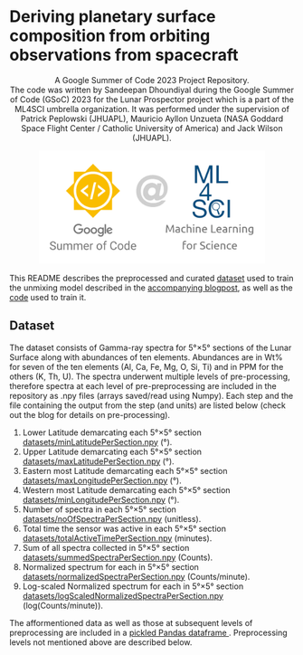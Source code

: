 # Deriving planetary surface composition from orbiting observations from spacecraft

<div align="center">


A Google Summer of Code 2023 Project Repository.<br>
The code was written by Sandeepan Dhoundiyal during the Google Summer of Code (GSoC) 2023 for the Lunar Prospector project which is a part of the ML4SCI umbrella organization. It was performed under the supervision of Patrick Peplowski (JHUAPL), Mauricio Ayllon Unzueta (NASA Goddard Space Flight Center / Catholic University of America) and Jack Wilson (JHUAPL).</b>

  <a href="https://ml4sci.org/" target="_blank"><img alt="gsoc@ml4sci" height="200px" src="https://raw.githubusercontent.com/eraraya-ricardo/GSoC-QCNN/main/assets/gsoc%40ml4sci.jpeg" /></a>
    
</div>

This README describes the preprocessed and curated <a href="https://github.com/sdhoundiyal/MLMapper/tree/main/Lunar_Prospector/Deriving_Surface_Composition_Sandeepan_Dhoundiyal/Final_Spectral_unmixing/Dataset" target="_blank">dataset</a> used to train the unmixing model described in the <a href="https://github.com/ML4SCI/MLMapper/tree/main/Lunar_Prospector/Deriving_Surface_Composition_Sandeepan_Dhoundiyal/Final_Spectral_unmixing/Dataset" target="_blank">accompanying blogpost</a>, as well as the <a href="https://github.com/ML4SCI/MLMapper/tree/main/Lunar_Prospector/Deriving_Surface_Composition_Sandeepan_Dhoundiyal/Final_Spectral_unmixing/Notebooks" target="_blank">code</a> used to train it.


## Dataset

The dataset consists of Gamma-ray spectra for 5°×5° sections of the Lunar Surface along with abundances of ten elements. Abundances are in Wt% for seven of the ten elements (Al, Ca, Fe, Mg, O, Si, Ti) and in PPM for the others (K, Th, U). The spectra underwent multiple levels of pre-processing, therefore spectra at each level of pre-preprocessing are included in the repository as .npy files (arrays saved/read using Numpy). Each step and the file containing the output from the step (and units) are listed below (check out the blog for details on pre-processing).

1. Lower Latitude demarcating each 5°×5° section <a href="https://github.com/ML4SCI/MLMapper/blob/main/Lunar_Prospector/Deriving_Surface_Composition_Sandeepan_Dhoundiyal/Final_Spectral_unmixing/Dataset/minLatitudePerSection.npy">datasets/minLatitudePerSection.npy</a> (°).
2. Upper Latitude demarcating each 5°×5° section <a href="https://github.com/ML4SCI/MLMapper/blob/main/Lunar_Prospector/Deriving_Surface_Composition_Sandeepan_Dhoundiyal/Final_Spectral_unmixing/Dataset/maxLatitudePerSection.npy">datasets/maxLatitudePerSection.npy</a> (°).
3. Eastern most Latitude demarcating each 5°×5° section <a href="https://github.com/ML4SCI/MLMapper/blob/main/Lunar_Prospector/Deriving_Surface_Composition_Sandeepan_Dhoundiyal/Final_Spectral_unmixing/Dataset/maxLongitudePerSection.npy">datasets/maxLongitudePerSection.npy</a> (°).
4. Western most Latitude demarcating each 5°×5° section <a href="https://github.com/ML4SCI/MLMapper/blob/main/Lunar_Prospector/Deriving_Surface_Composition_Sandeepan_Dhoundiyal/Final_Spectral_unmixing/Dataset/minLongitudePerSection.npy">datasets/minLongitudePerSection.npy</a> (°).
5. Number of spectra in each 5°×5° section <a href="https://github.com/ML4SCI/MLMapper/blob/main/Lunar_Prospector/Deriving_Surface_Composition_Sandeepan_Dhoundiyal/Final_Spectral_unmixing/Dataset/noOfSpectraPerSection.npy">datasets/noOfSpectraPerSection.npy</a> (unitless).
6. Total time the sensor was active in each 5°×5° section <a href="https://github.com/ML4SCI/MLMapper/blob/main/Lunar_Prospector/Deriving_Surface_Composition_Sandeepan_Dhoundiyal/Final_Spectral_unmixing/Dataset/totalActiveTimePerSection.npy">datasets/totalActiveTimePerSection.npy</a> (minutes).
7. Sum of all spectra collected in 5°×5° section <a href="https://github.com/ML4SCI/MLMapper/blob/main/Lunar_Prospector/Deriving_Surface_Composition_Sandeepan_Dhoundiyal/Final_Spectral_unmixing/Dataset/summedSpectraPerSection.npy">datasets/summedSpectraPerSection.npy</a> (Counts).
8. Normalized spectrum for each in 5°×5° section <a href="https://github.com/ML4SCI/MLMapper/blob/main/Lunar_Prospector/Deriving_Surface_Composition_Sandeepan_Dhoundiyal/Final_Spectral_unmixing/Dataset/normalizedSpectraPerSection.npy">datasets/normalizedSpectraPerSection.npy</a> (Counts/minute).
9. Log-scaled Normalized spectrum for each in 5°×5° section <a href="https://github.com/ML4SCI/MLMapper/blob/main/Lunar_Prospector/Deriving_Surface_Composition_Sandeepan_Dhoundiyal/Final_Spectral_unmixing/Dataset/logScaledNormalizedSpectraPerSection.npy">datasets/logScaledNormalizedSpectraPerSection.npy</a> (log(Counts/minute)).

The afformentioned data as well as those at subsequent levels of preprocessing are included in a <a href="https://github.com/ML4SCI/MLMapper/blob/main/Lunar_Prospector/Deriving_Surface_Composition_Sandeepan_Dhoundiyal/Final_Spectral_unmixing/Dataset/GRSFiveDegreeSectionDataset.pkl">pickled Pandas dataframe </a>. Preprocessing levels not mentioned above are described below.

